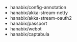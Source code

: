 - hanabix/config-annotation
- hanabix/akka-stream-netty
- hanabix/akka-stream-oauth2
- hanabix/passport
- hanabix/webot
- hanabix/captabula
